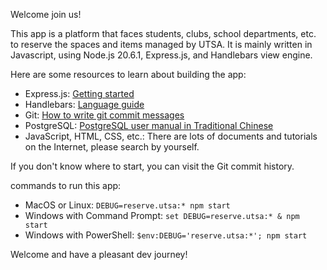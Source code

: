 Welcome join us!

This app is a platform that faces students, clubs, school departments, etc. to reserve the spaces and items managed by UTSA. It is mainly written in Javascript, using Node.js 20.6.1, Express.js, and Handlebars view engine.

Here are some resources to learn about building the app:
- Express.js: [Getting started](https://expressjs.com/en/starter/installing.html)
- Handlebars: [Language guide](https://handlebarsjs.com/guide/)
- Git: [How to write git commit messages](https://wadehuanglearning.blogspot.com/2019/05/commit-commit-commit-why-what-commit.html)
- PostgreSQL: [PostgreSQL user manual in Traditional Chinese](https://docs.postgresql.tw/tutorial)
- JavaScript, HTML, CSS, etc.: There are lots of documents and tutorials on the Internet, please search by yourself.

If you don't know where to start, you can visit the Git commit history.

commands to run this app:
- MacOS or Linux: `DEBUG=reserve.utsa:* npm start`
- Windows with Command Prompt: `set DEBUG=reserve.utsa:* & npm start`
- Windows with PowerShell: `$env:DEBUG='reserve.utsa:*'; npm start`

Welcome and have a pleasant dev journey!